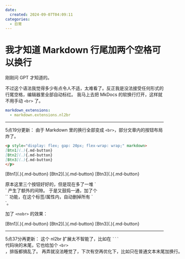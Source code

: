 ```yaml
---
date:
  created: 2024-09-07T04:09:11
categories:
  - 日常
---
```


# 我才知道 Markdown 行尾加两个空格可以换行

刚刚问 GPT 才知道的。

不过这个语法我觉得多少有点令人不适，太难看了。反正我是没法接受任何形式的行尾空格，编辑器里全部自动标红。
我马上去把 MkDocs 的软换行打开，这样就不用手动 `<br>` 了。
<!-- more -->

```yaml title="mkdocs.yml"
markdown_extensions:
  - markdown.extensions.nl2br
```

 ---

5点19分更新：
由于 Markdown 里的换行全部变成 `<br>`，部分文章内的按钮布局炸了。
```markdown title=""
<p style="display: flex; gap: 20px; flex-wrap: wrap;" markdown>
[Btn1](.){.md-button}
[Btn2](.){.md-button}
[Btn3](.){.md-button}
</p>
```
<p style="display: flex; gap: 20px; flex-wrap: wrap;" markdown>
[Btn1](.){.md-button}
[Btn2](.){.md-button}
[Btn3](.){.md-button}
</p>
原本这里三个按钮好好的，但是现在多了一堆 `<br>` 产生了额外的间隙。
于是又鼓捣一通，加了个 `<nobr>` 功能，在这个标签/属性内，自动删掉所有 `<br>`。

加了 `<nobr>` 的效果：
<p style="display: flex; gap: 20px; flex-wrap: wrap;" markdown nobr>
[Btn1](.){.md-button}
[Btn2](.){.md-button}
[Btn3](.){.md-button}
</p>

 ---

5点37分再更新：
这个 nl2br 扩展太不智能了，比如在 <code>&#96;&#96;&#96;</code> 代码块的末尾，它也给加个 `<br>`，排版都搞乱了。
再弄就没法睡觉了，下次有空再优化下，比如只在普通文本末尾加换行。

